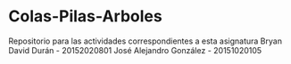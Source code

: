 # Colas-Pilas-Arboles
Repositorio para las actividades correspondientes a esta asignatura
Bryan David Durán - 20152020801
José Alejandro González - 20151020105
